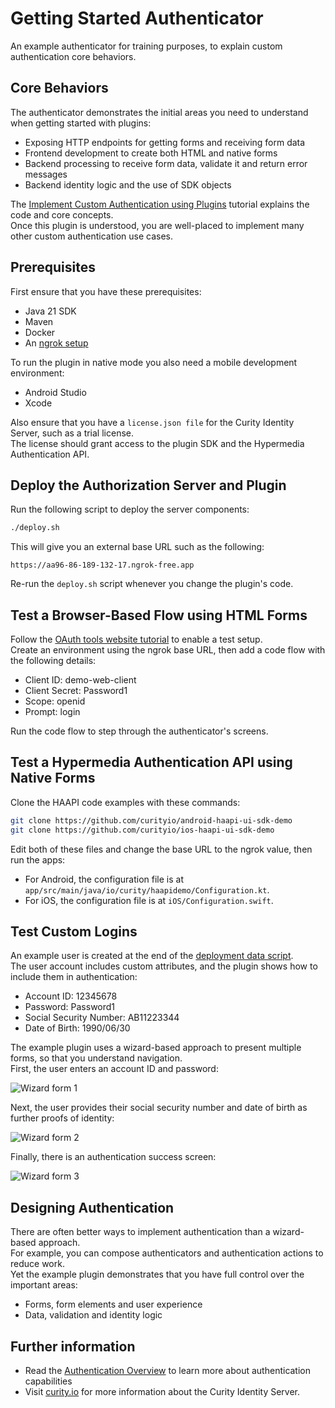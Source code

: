 # Getting Started Authenticator

An example authenticator for training purposes, to explain custom authentication core behaviors.

## Core Behaviors

The authenticator demonstrates the initial areas you need to understand when getting started with plugins:

- Exposing HTTP endpoints for getting forms and receiving form data
- Frontend development to create both HTML and native forms
- Backend processing to receive form data, validate it and return error messages
- Backend identity logic and the use of SDK objects

The [Implement Custom Authentication using Plugins](resources/learn/getting-started-authentication-plugins/) tutorial explains the code and core concepts.\
Once this plugin is understood, you are well-placed to implement many other custom authentication use cases.

## Prerequisites

First ensure that you have these prerequisites:

- Java 21 SDK
- Maven
- Docker
- An [ngrok setup](https://curity.io/resources/learn/expose-local-curity-ngrok/)

To run the plugin in native mode you also need a mobile development environment:

- Android Studio
- Xcode

Also ensure that you have a `license.json file` for the Curity Identity Server, such as a trial license.\
The license should grant access to the plugin SDK and the Hypermedia Authentication API.

## Deploy the Authorization Server and Plugin

Run the following script to deploy the server components:

```bash
./deploy.sh
```

This will give you an external base URL such as the following:

```text
https://aa96-86-189-132-17.ngrok-free.app
```

Re-run the `deploy.sh` script whenever you change the plugin's code.

## Test a Browser-Based Flow using HTML Forms

Follow the [OAuth tools website tutorial](https://curity.io/resources/learn/test-using-oauth-tools/) to enable a test setup.\
Create an environment using the ngrok base URL, then add a code flow with the following details:

- Client ID: demo-web-client
- Client Secret: Password1
- Scope: openid
- Prompt: login

Run the code flow to step through the authenticator's screens.

## Test a Hypermedia Authentication API using Native Forms

Clone the HAAPI code examples with these commands:

```bash
git clone https://github.com/curityio/android-haapi-ui-sdk-demo
git clone https://github.com/curityio/ios-haapi-ui-sdk-demo
```

Edit both of these files and change the base URL to the ngrok value, then run the apps:

- For Android, the configuration file is at `app/src/main/java/io/curity/haapidemo/Configuration.kt`.
- For iOS, the configuration file is at `iOS/Configuration.swift`.

## Test Custom Logins

An example user is created at the end of the [deployment data script](./resources/data-backup.sql).\
The user account includes custom attributes, and the plugin shows how to include them in authentication:

- Account ID: 12345678
- Password: Password1
- Social Security Number: AB11223344
- Date of Birth: 1990/06/30

The example plugin uses a wizard-based approach to present multiple forms, so that you understand navigation.\
First, the user enters an account ID and password:

![Wizard form 1](images/wizard-form-1.jpg)

Next, the user provides their social security number and date of birth as further proofs of identity:

![Wizard form 2](images/wizard-form-2.jpg)

Finally, there is an authentication success screen:

![Wizard form 3](images/wizard-form-3.jpg)

## Designing Authentication

There are often better ways to implement authentication than a wizard-based approach.\
For example, you can compose authenticators and authentication actions to reduce work.\
Yet the example plugin demonstrates that you have full control over the important areas:

- Forms, form elements and user experience
- Data, validation and identity logic

## Further information

- Read the [Authentication Overview](https://curity.io/resources/learn/authentication-overview/) to learn more about authentication capabilities
- Visit [curity.io](https://curity.io/) for more information about the Curity Identity Server.
